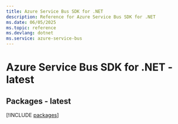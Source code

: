 ```yaml
---
title: Azure Service Bus SDK for .NET
description: Reference for Azure Service Bus SDK for .NET
ms.date: 06/05/2025
ms.topic: reference
ms.devlang: dotnet
ms.service: azure-service-bus
---
```

# Azure Service Bus SDK for .NET - latest
## Packages - latest
[!INCLUDE [packages](service-bus-index.md)]